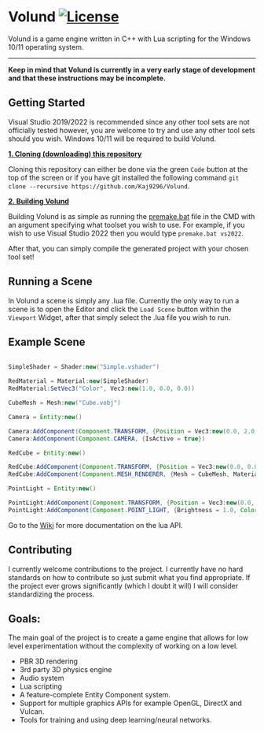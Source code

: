 # Volund [![License](https://img.shields.io/badge/licence-MIT-green)](https://github.com/Kaj9296/Volund/blob/main/LICENSE)


Volund is a game engine written in C++ with Lua scripting for the Windows 10/11 operating system.

***

**Keep in mind that Volund is currently in a very early stage of development and that these instructions may be incomplete.**

## Getting Started

Visual Studio 2019/2022 is recommended since any other tool sets are not officially tested however, you are welcome to try and use any other tool sets should you wish. Windows 10/11 will be required to build Volund.

<ins>**1. Cloning (downloading) this repository**</ins>

Cloning this repository can either be done via the green ```Code``` button at the top of the screen or if you have git installed the following command ```git clone --recursive https://github.com/Kaj9296/Volund```.

<ins>**2. Building Volund**</ins>

Building Volund is as simple as running the [premake.bat](https://github.com/Kaj9296/Volund-2/blob/main/premake.bat) file in the CMD with an argument specifying what toolset you wish to use. For example, if you wish to use Visual Studio 2022 then you would type ```premake.bat vs2022```.

After that, you can simply compile the generated project with your chosen tool set!

## Running a Scene

In Volund a scene is simply any .lua file. Currently the only way to run a scene is to open the Editor and click the ```Load Scene``` button within the ```Viewport``` Widget, after that simply select the .lua file you wish to run.

## Example Scene

```java

SimpleShader = Shader:new("Simple.vshader")

RedMaterial = Material:new(SimpleShader)
RedMaterial:SetVec3("Color", Vec3:new(1.0, 0.0, 0.0))

CubeMesh = Mesh:new("Cube.vobj")

Camera = Entity:new()

Camera:AddComponent(Component.TRANSFORM, {Position = Vec3:new(0.0, 2.0, 10.0)})
Camera:AddComponent(Component.CAMERA, {IsActive = true})

RedCube = Entity:new()

RedCube:AddComponent(Component.TRANSFORM, {Position = Vec3:new(0.0, 0.0, 0.0)})
RedCube:AddComponent(Component.MESH_RENDERER, {Mesh = CubeMesh, Material = RedMaterial})

PointLight = Entity:new()

PointLight:AddComponent(Component.TRANSFORM, {Position = Vec3:new(0.0, 5.0, 5.0)})
PointLight:AddComponent(Component.POINT_LIGHT, {Brightness = 1.0, Color = Vec3:new(1.0, 1.0, 1.0)})
```

Go to the [Wiki](https://github.com/Kaj9296/Volund/wiki) for more documentation on the lua API.

## Contributing

I currently welcome contributions to the project. I currently have no hard standards on how to contribute so just submit what you find appropriate. If the project ever grows significantly (which I doubt it will) I will consider standardizing the process.

## Goals:

The main goal of the project is to create a game engine that allows for low level experimentation without the complexity of working on a low level.

- PBR 3D rendering
- 3rd party 3D physics engine
- Audio system
- Lua scripting
- A feature-complete Entity Component system.
- Support for multiple graphics APIs for example OpenGL, DirectX and Vulcan.
- Tools for training and using deep learning/neural networks.
